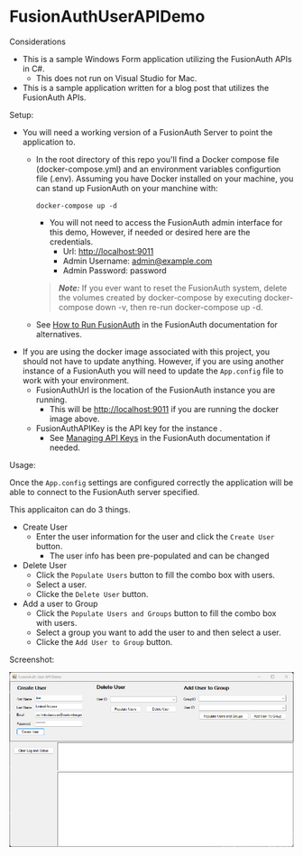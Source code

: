 # FusionAuthUserAPIDemo

Considerations
- This is a sample Windows Form application utilizing the FusionAuth APIs in C#.
	- This does not run on Visual Studio for Mac.
- This is a sample application written for a blog post that utilizes the FusionAuth APIs.

Setup:
- You will need a working version of a FusionAuth Server to point the application to. 
	- In the root directory of this repo you'll find a Docker compose file (docker-compose.yml) and an environment variables configurtion file (.env).  Assuming you have Docker installed on your machine, you can stand up FusionAuth on your manchine with:
		```
		docker-compose up -d
		```
		- You will not need to access the FusionAuth admin interface for this demo, However, if needed or desired here are the credentials.
			- Url: 	[http://localhost:9011](http://localhost:9011) 
			- Admin Username: admin@example.com
			- Admin Password: password
			  
		> **_Note:_** If you ever want to reset the FusionAuth system, delete the volumes created by docker-compose by executing docker-compose down -v, then re-run docker-compose up -d.

	- See [How to Run FusionAuth](https://fusionauth.io/docs/) in the FusionAuth documentation for alternatives.
- If you are using the docker image associated with this project, you should not have to update anything.  However, if you are using another instance of a FusionAuth you will need to update the `App.config` file to work with your environment.
	- FusionAuthUrl is the location of the FusionAuth instance you are running.
		- This will be [http://localhost:9011](http://localhost:9011) if you are running the docker image above. 
	- FusionAuthAPIKey is the API key for the instance .
		- See [Managing API Keys](https://fusionauth.io/docs/v1/tech/apis/authentication#managing-api-keys) in the FusionAuth documentation if needed.

Usage:

Once the `App.config` settings are configured correctly the application will be able to connect to the FusionAuth server specified.  

This applicaiton can do 3 things.

- Create User
	- Enter the user information for the user and click the `Create User` button.
		- The user info has been pre-populated and can be changed
- Delete User
	- Click the `Populate Users` button to fill the combo box with users.
	- Select a user.
	- Clicke the `Delete User` button.
- Add a user to Group
	- Click the `Populate Users and Groups` button to fill the combo box with users.
	- Select a group you want to add the user to and then select a user.
	- Clicke the `Add User to Group` button.

Screenshot:

![Windows Form Demo Screenshot](https://github.com/FusionAuth/fusionauth-example-dotnet-windowsform-api/blob/main/img/FusionAuth%20User%20API%20Demo.png "Screenshot")


